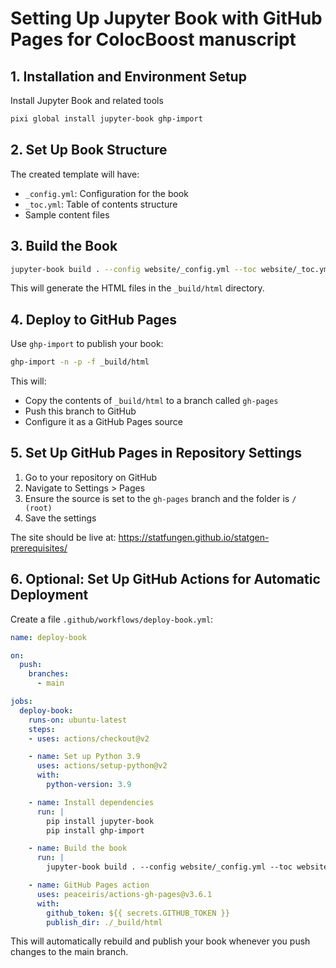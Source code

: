 
# Setting Up Jupyter Book with GitHub Pages for ColocBoost manuscript


## 1. Installation and Environment Setup

Install Jupyter Book and related tools

```bash
pixi global install jupyter-book ghp-import
```

## 2. Set Up Book Structure

The created template will have:
- `_config.yml`: Configuration for the book
- `_toc.yml`: Table of contents structure
- Sample content files

## 3. Build the Book


```bash
jupyter-book build . --config website/_config.yml --toc website/_toc.yml
```

This will generate the HTML files in the `_build/html` directory.

## 4. Deploy to GitHub Pages

Use `ghp-import` to publish your book:

```bash
ghp-import -n -p -f _build/html
```

This will:
- Copy the contents of `_build/html` to a branch called `gh-pages`
- Push this branch to GitHub
- Configure it as a GitHub Pages source

## 5. Set Up GitHub Pages in Repository Settings

1. Go to your repository on GitHub
2. Navigate to Settings > Pages
3. Ensure the source is set to the `gh-pages` branch and the folder is `/ (root)`
4. Save the settings

The site should be live at: https://statfungen.github.io/statgen-prerequisites/

## 6. Optional: Set Up GitHub Actions for Automatic Deployment

Create a file `.github/workflows/deploy-book.yml`:

```yaml
name: deploy-book

on:
  push:
    branches:
      - main

jobs:
  deploy-book:
    runs-on: ubuntu-latest
    steps:
    - uses: actions/checkout@v2

    - name: Set up Python 3.9
      uses: actions/setup-python@v2
      with:
        python-version: 3.9

    - name: Install dependencies
      run: |
        pip install jupyter-book
        pip install ghp-import

    - name: Build the book
      run: |
        jupyter-book build . --config website/_config.yml --toc website/_toc.yml

    - name: GitHub Pages action
      uses: peaceiris/actions-gh-pages@v3.6.1
      with:
        github_token: ${{ secrets.GITHUB_TOKEN }}
        publish_dir: ./_build/html
```

This will automatically rebuild and publish your book whenever you push changes to the main branch.
